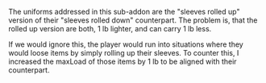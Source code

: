 The uniforms addressed in this sub-addon are the "sleeves rolled up" version of their "sleeves rolled down" counterpart.
The problem is, that the rolled up version are both, 1 lb lighter, and can carry 1 lb less. 

If we would ignore this, the player would run into situations where they would loose items by simply rolling up their sleeves.
To counter this, I increased the maxLoad of those items by 1 lb to be aligned with their counterpart.
